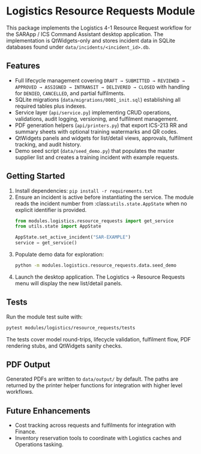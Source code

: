 # Logistics Resource Requests Module

This package implements the Logistics 4-1 Resource Request workflow for the SARApp / ICS Command Assistant desktop application.  The implementation is QtWidgets-only and stores incident data in SQLite databases found under `data/incidents/<incident_id>.db`.

## Features

- Full lifecycle management covering `DRAFT → SUBMITTED → REVIEWED → APPROVED → ASSIGNED → INTRANSIT → DELIVERED → CLOSED` with handling for `DENIED`, `CANCELLED`, and partial fulfilments.
- SQLite migrations (`data/migrations/0001_init.sql`) establishing all required tables plus indexes.
- Service layer (`api/service.py`) implementing CRUD operations, validations, audit logging, versioning, and fulfilment management.
- PDF generation helpers (`api/printers.py`) that export ICS-213 RR and summary sheets with optional training watermarks and QR codes.
- QtWidgets panels and widgets for list/detail views, approvals, fulfilment tracking, and audit history.
- Demo seed script (`data/seed_demo.py`) that populates the master supplier list and creates a training incident with example requests.

## Getting Started

1. Install dependencies: `pip install -r requirements.txt`
2. Ensure an incident is active before instantiating the service.  The module
   reads the incident number from :class:`utils.state.AppState` when no explicit
   identifier is provided.
   ```python
   from modules.logistics.resource_requests import get_service
   from utils.state import AppState

   AppState.set_active_incident("SAR-EXAMPLE")
   service = get_service()
   ```
3. Populate demo data for exploration:
   ```bash
   python -m modules.logistics.resource_requests.data.seed_demo
   ```
4. Launch the desktop application.  The Logistics → Resource Requests menu will display the new list/detail panels.

## Tests

Run the module test suite with:

```bash
pytest modules/logistics/resource_requests/tests
```

The tests cover model round-trips, lifecycle validation, fulfilment flow, PDF rendering stubs, and QtWidgets sanity checks.

## PDF Output

Generated PDFs are written to `data/output/` by default.  The paths are returned by the printer helper functions for integration with higher level workflows.

## Future Enhancements

- Cost tracking across requests and fulfilments for integration with Finance.
- Inventory reservation tools to coordinate with Logistics caches and Operations tasking.
